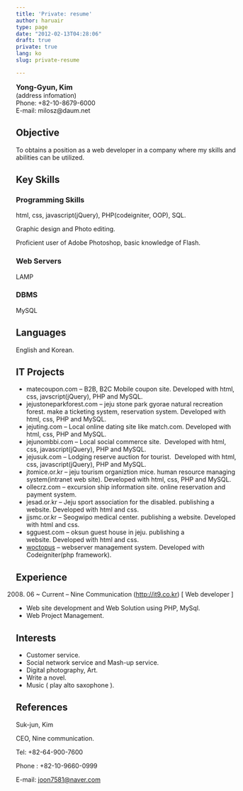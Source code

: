```yaml
---
title: 'Private: resume'
author: haruair
type: page
date: "2012-02-13T04:28:06"
draft: true
private: true
lang: ko
slug: private-resume

---
```

<p align="left">
  <strong style="font-size: 16px;">Yong-Gyun, Kim</strong><br /> (address infomation)<br /> Phone: +82-10-8679-6000<br /> E-mail: milosz@daum.net
</p>

## Objective

To obtains a position as a web developer in a company where my skills and abilities can be utilized.

## Key Skills

### Programming Skills

html, css, javascript(jQuery), PHP(codeigniter, OOP), SQL.
  
Graphic design and Photo editing.
  
Proficient user of Adobe Photoshop, basic knowledge of Flash.

### Web Servers

LAMP

### DBMS

MySQL

## Languages

English and Korean.

## IT Projects

  * matecoupon.com &#8211; B2B, B2C Mobile coupon site. Developed with html, css, javscript(jQuery), PHP and MySQL.
  * jejustoneparkforest.com &#8211; jeju stone park gyorae natural recreation forest. make a ticketing system, reservation system. Developed with html, css, PHP and MySQL.
  * jejuting.com &#8211; Local online dating site like match.com. Developed with html, css, PHP and MySQL.
  * jejunombbi.com &#8211; Local social commerce site.  Developed with html, css, javascript(jQuery), PHP and MySQL.
  * jejusuk.com &#8211; Lodging reserve auction for tourist.  Developed with html, css, javascript(jQuery), PHP and MySQL.
  * jtomice.or.kr &#8211; jeju tourism organiztion mice. human resource managing system(intranet web site). Developed with html, css, PHP and MySQL.
  * ollecrz.com &#8211; excursion ship information site. online reservation and payment system.
  * jesad.or.kr &#8211; Jeju sport association for the disabled. publishing a website. Developed with html and css.
  * jjsmc.or.kr &#8211; Seogwipo medical center. publishing a website. Developed with html and css.
  * sgguest.com &#8211; oksun guest house in jeju. publishing a website. Developed with html and css.
  * [woctopus][1] &#8211; webserver management system. Developed with Codeigniter(php framework).

## Experience

2008. 06 ~ Current &#8211; Nine Communication (http://it9.co.kr) [ Web developer ]

  * Web site development and Web Solution using PHP, MySql.
  * Web Project Management.

## Interests

  * Customer service.
  * Social network service and Mash-up service.
  * Digital photography, Art.
  * Write a novel.
  * Music ( play alto saxophone ).

## References

Suk-jun, Kim
  
CEO, Nine communication.
  
Tel: +82-64-900-7600
  
Phone : +82-10-9660-0999
  
E-mail: joon7581@naver.com

 [1]: http://codeigniter-kr.org/source/view/568/page/1